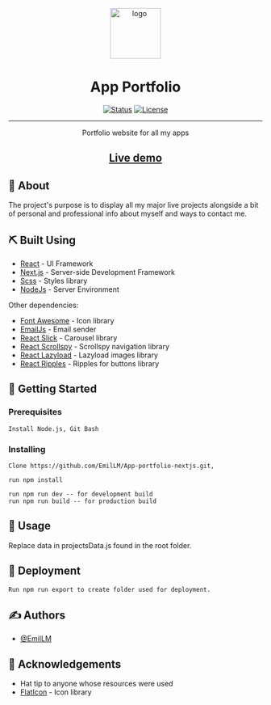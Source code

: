 <p align="center">
 <a href="https://imgbb.com/"><img width=100px height=100px src="https://i.ibb.co/31BR9gb/logo.png" alt="logo"/></a>
</p>

<h1 align="center">App Portfolio</h1>

<div align="center">

[![Status](https://img.shields.io/badge/status-active-success.svg)]()
[![License](https://img.shields.io/badge/license-MIT-blue.svg)](/LICENSE)

</div>

---

<p align="center"> Portfolio website for all my apps
    <br> 
</p>

<h2 align="center"><a href="luchianemil.com">Live demo</a></h2>

## 🧐 About <a name = "about"></a>

The project's purpose is to display all my major live projects alongside a bit of personal and professional info about myself and ways to contact me.


## ⛏️ Built Using <a name = "built_using"></a>

- [React](https://reactjs.org) - UI Framework
- [Next.js](https://nextjs.org) - Server-side Development Framework
- [Scss](https://sass-lang.com) - Styles library
- [NodeJs](https://nodejs.org/en/) - Server Environment

Other dependencies: 

- [Font Awesome](https://fontawesome.com) - Icon library
- [EmailJs](https://www.emailjs.com) - Email sender
- [React Slick](https://react-slick.neostack.com) - Carousel library
- [React Scrollspy](https://makotot.github.io/react-scrollspy/) - Scrollspy navigation library
- [React Lazyload](https://www.npmjs.com/package/react-lazy-load) - Lazyload images library
- [React Ripples](https://rwu823.github.io/react-ripples/) - Ripples for buttons library

## 🏁 Getting Started <a name = "getting_started"></a>

### Prerequisites


```
Install Node.js, Git Bash
```

### Installing

```
Clone https://github.com/EmilLM/App-portfolio-nextjs.git,

run npm install

run npm run dev -- for development build
run npm run build -- for production build
```

## 🎈 Usage <a name="usage"></a>

Replace data in projectsData.js found in the root folder.

## 🚀 Deployment <a name = "deployment"></a>

```
Run npm run export to create folder used for deployment.
```
## ✍️ Authors <a name = "authors"></a>

- [@EmilLM](https://github.com/EmilLM) 

## 🎉 Acknowledgements <a name = "acknowledgement"></a>

- Hat tip to anyone whose resources were used
- [FlatIcon](hhttps://www.flaticon.com) - Icon library

